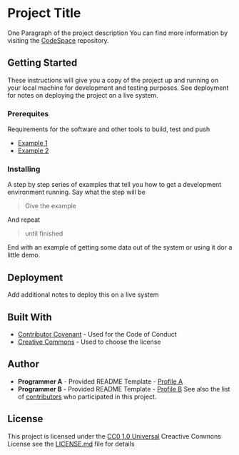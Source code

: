 # Project Title
One Paragraph of the project description
You can find more information by visiting the [CodeSpace](https://codespaceacademy.com/) repository.

## Getting Started
These instructions will give you a copy of the project up
and running on your local machine for development and testing purposes.
See deployment for notes on deploying the project on a live system.

### Prerequites
Requirements for the software and other tools to build, test and push
- [Example 1](https://www.example.com)
- [Example 2](https://www.example.com)

### Installing 
A step by step series of examples that tell you how to get a development environment running.
Say what the step will be
> Give the example

And repeat
> until finished

End with an example of getting some data out of the system or using it dor a little demo.

## Deployment
Add additional notes to deploy this on a live system

## Built With
- [Contributor Covenant](https://www.contributor-covenant.org/) - Used for the Code of Conduct
- [Creative Commons](https://creativecommons.org/) - Used to choose the license

## Author
- **Programmer A** - Provided README Template - [Profile A](https://github.com/berenise7)
- **Programmer B** - Provided README Template - [Profile B](https://github.com/TheSlump7)
See also the list of [contributors](https://github.com/berenise7/todo-list/graphs/contributors) who participated in this project.

## License
This project is licensed under the [CC0 1.0 Universal](LICENSE.md)
Creactive Commons License see the [LICENSE.md](LICENSE.md) file for details

